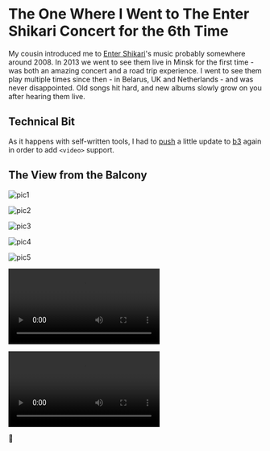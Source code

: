 # The One Where I Went to The Enter Shikari Concert for the 6th Time

My cousin introduced me to [Enter Shikari](https://www.entershikari.com/)'s music probably somewhere around 2008. In 2013 we went to see them live in Minsk for the first time - was both an amazing concert and a road trip experience. I went to see them play multiple times since then - in Belarus, UK and Netherlands - and was never disappointed. Old songs hit hard, and new albums slowly grow on you after hearing them live.

## Technical Bit

As it happens with self-written tools, I had to [push](https://github.com/mtratsiuk/b3/commit/c018e03ea82be5814f8827a5202f2a9f076f01c1) a little update to [b3](https://github.com/mtratsiuk/b3) again in order to add `<video>` support.

## The View from the Balcony

![pic1](https://assets.spris.dev/blog/eFngqh+cvZC06cWsghie2XGXiVUTyG3sXa6sQz7zpkQ=.JPG)

![pic2](https://assets.spris.dev/blog/sFI6ODOPOZYamnVhdfPqjaTFBF/dPEJ45jWSUoN7drI=.JPG)

![pic3](https://assets.spris.dev/blog/W9ipsFuw+HJ1VTOX843DJhG76UDjlmUsFXGO4rfz2IE=.JPG)

![pic4](https://assets.spris.dev/blog/qKtezitDmp69NODRizGngUpFpblpjuwV6KYk0kWXSJU=.JPG)

![pic5](https://assets.spris.dev/blog/70y/pN57cKcQO8OYyfTbkz2OKGJI28JaI1FjukuxVdM=.JPG)

![vid1](https://assets.spris.dev/blog//6nTIqxH+DILEj3iJtePid5a2YZzTSPW/Ob6oO88/ps=.MP4)

![vid2](https://assets.spris.dev/blog/UoIrdWIvWaveSwUGlA6oszh1EPmuoKA3dcfP1B3D8Bo=.MP4)

🫡
